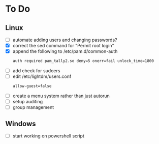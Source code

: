 # To Do
## Linux
- [ ] automate adding users and changing passwords?
- [x] correct the sed command for "Permit root login"
- [x] append the following to /etc/pam.d/common-auth
    ```bash
    auth required pam_tally2.so deny=5 onerr=fail unlock_time=1800
    ```
- [ ] add check for sudoers
- [ ] edit /etc/lightdm/users.conf
    ```bash
    allow-guest=false
    ```
- [ ] create a menu system rather than just autorun
- [ ] setup auditing
- [ ] group management
## Windows
- [ ] start working on powershell script
